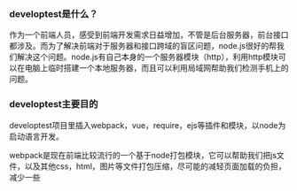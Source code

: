 <h3>developtest是什么？</h3>
<p>作为一个前端人员，感受到前端开发需求日益增加，不管是后台服务器，前台接口都涉及。而为了解决前端对于服务器和接口跨域的盲区问题，node.js很好的帮我们解决这个问题。node.js有自己本身的一个服务器模块（http），利用http模块可以在电脑上临时搭建一个本地服务器，而且可以利用局域网帮助我们检测手机上的问题。</p>

<h3>developtest主要目的</h3>
<p>developtest项目里插入webpack，vue，require，ejs等插件和模块，以node为启动语言开发。</p>
<p>webpack是现在前端比较流行的一个基于node打包模块，它可以帮助我们把js文件，以及其他css，html，图片等文件打包压缩，尽可能的减轻页面加载的负担，减少一些<script>等标签重复使用。</p>
<p>vue是现在比较流行的一个前端数据交互框架，它有效的帮助网页实现组件化，利用vue中各个组件可以减少js和html代码的开发，同时在处理数据可以更有效。</p>
<p>require一个js文件模块化插件</p>
<p>ejs一个基于node.js模板引擎,使用方法请参考 https://ejs.bootcss.com/</p>

<h3>developtest为了更好的学习前端</h3>
<p>我一直相信，学会的知识如果用不到会逐渐遗忘，而且为了更好更快的学习webpack，vue等前端知识，我把它们整合起来一起使用，结合以前学习的知识整合了一个比较合适个人使用的一个小项目。因为之前使用的是公司vue+webpack网站项目，觉得纯vue+webpack做的项目局限性有点大（可能是我自己不太会用或者不怎么习惯），因此自己就结合自身修改了这个项目。developtest初期只是用来测试和开发接口以及网站跨域等问题，至于后期要不要做成一个站点项目还需要策划和代码编写其他功能。</p>

<h3>developtest项目目录</h3>
<p>
  config:配置文件夹，webpack以及其他配置；<br>
  routers:路由文件夹<br>
  src:存放压缩打包的js文件，最终生成的bundle.js文件在static\dist目录下存放；<br>
  static:存放静态文件，如图片，js，css等；<br>
  views:网站html模板页面存放；<br>
  index.js:启动页面；<br>
</p>

<h3>developtest启动</h3>
<p>npm run dev</p>
